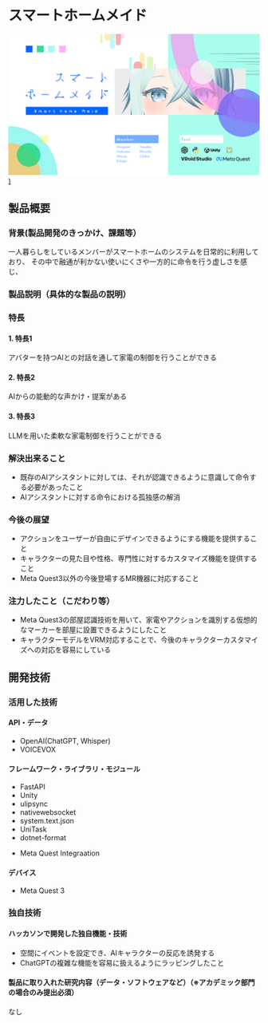 # スマートホームメイド

[![IMAGE ALT TEXT HERE](https://github.com/jphacks/TK_2313/blob/b_image/3f88af7cf8a0b88f.png?raw=true))](https://www.youtube.com/watch?v=yYRQEdfGjEg)

## 製品概要



### 背景(製品開発のきっかけ、課題等）
一人暮らしをしているメンバーがスマートホームのシステムを日常的に利用しており、
その中で融通が利かない使いにくさや一方的に命令を行う虚しさを感じ、


### 製品説明（具体的な製品の説明）
### 特長
#### 1. 特長1
アバターを持つAIとの対話を通して家電の制御を行うことができる
#### 2. 特長2
AIからの能動的な声かけ・提案がある
#### 3. 特長3
LLMを用いた柔軟な家電制御を行うことができる

### 解決出来ること
- 既存のAIアシスタントに対しては、それが認識できるように意識して命令する必要があったこと
- AIアシスタントに対する命令における孤独感の解消

### 今後の展望
- アクションをユーザーが自由にデザインできるようにする機能を提供すること
- キャラクターの見た目や性格、専門性に対するカスタマイズ機能を提供すること
- Meta Quest3以外の今後登場するMR機器に対応すること

### 注力したこと（こだわり等）
- Meta Quest3の部屋認識技術を用いて、家電やアクションを識別する仮想的なマーカーを部屋に設置できるようにしたこと
- キャラクターモデルをVRM対応することで、今後のキャラクターカスタマイズへの対応を容易にしている


## 開発技術
### 活用した技術
#### API・データ
- OpenAI(ChatGPT, Whisper)  
- VOICEVOX

#### フレームワーク・ライブラリ・モジュール
- FastAPI
- Unity
- ulipsync
- nativewebsocket
- system.text.json
- UniTask
- dotnet-format

* Meta Quest Integraation

#### デバイス
- Meta Quest 3

### 独自技術
#### ハッカソンで開発した独自機能・技術
- 空間にイベントを設定でき、AIキャラクターの反応を誘発する
- ChatGPTの複雑な機能を容易に扱えるようにラッピングしたこと

#### 製品に取り入れた研究内容（データ・ソフトウェアなど）（※アカデミック部門の場合のみ提出必須）
なし
